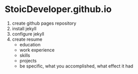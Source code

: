 # StoicDeveloper.github.io

1) create github pages repository
2) install jekyll
3) configure jekyll
4) create resume
	- education
	- work experience
	- skills
	- projects
	- be specific, what you accomplished, what effect it had
